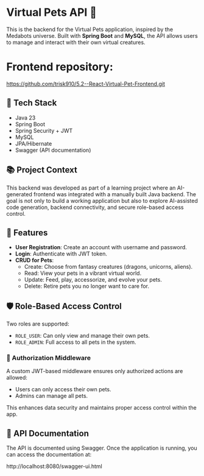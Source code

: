 # Virtual Pets API 🐾

This is the backend for the Virtual Pets application, inspired by the Medabots universe. Built with **Spring Boot** and **MySQL**, the API allows users to manage and interact with their own virtual creatures.

# Frontend repository:

https://github.com/trisk910/5.2--React-Virtual-Pet-Frontend.git

## 🔧 Tech Stack

- Java 23
- Spring Boot
- Spring Security + JWT
- MySQL
- JPA/Hibernate
- Swagger (API documentation)

## 📚 Project Context

This backend was developed as part of a learning project where an AI-generated frontend was integrated with a manually built Java backend. The goal is not only to build a working application but also to explore AI-assisted code generation, backend connectivity, and secure role-based access control.

## 🌟 Features

- **User Registration**: Create an account with username and password.
- **Login**: Authenticate with JWT token.
- **CRUD for Pets**:
  - Create: Choose from fantasy creatures (dragons, unicorns, aliens).
  - Read: View your pets in a vibrant virtual world.
  - Update: Feed, play, accessorize, and evolve your pets.
  - Delete: Retire pets you no longer want to care for.

## 🛡️ Role-Based Access Control

Two roles are supported:

- `ROLE_USER`: Can only view and manage their own pets.
- `ROLE_ADMIN`: Full access to all pets in the system.

### 🔐 Authorization Middleware

A custom JWT-based middleware ensures only authorized actions are allowed:

- Users can only access their own pets.
- Admins can manage all pets.

This enhances data security and maintains proper access control within the app.

## 📑 API Documentation

The API is documented using Swagger. Once the application is running, you can access the documentation at:

http://localhost:8080/swagger-ui.html

